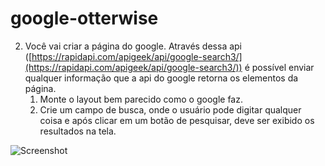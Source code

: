 # google-otterwise

2. Você vai criar a página do google. Através dessa api ([https://rapidapi.com/apigeek/api/google-search3/](https://rapidapi.com/apigeek/api/google-search3/)) é possível enviar qualquer informação que a api do google retorna os elementos da página.
   1. Monte o layout bem parecido como o google faz.
   2. Crie um campo de busca, onde o usuário pode digitar qualquer coisa e após clicar em um botão de pesquisar, deve ser exibido os resultados na tela.

<img scr="./src/assets/page.png" alt="Screenshot">
